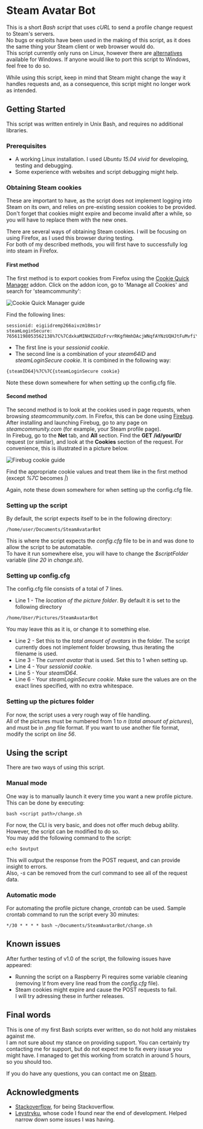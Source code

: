 # Steam Avatar Bot
This is a short *Bash script* that uses *cURL* to send a profile change request to Steam's servers.   
No bugs or exploits have been used in the making of this script, as it does the same thing your Steam client or web browser would do.  
This script currently only runs on Linux, however there are [alternatives](https://github.com/Leystryku/steamavatarchange) available for Windows. If anyone would like to port this script to Windows, feel free to do so.  

While using this script, keep in mind that Steam might change the way it handles requests and, as a consequence, this script might no longer work as intended.

## Getting Started
This script was written entirely in Unix Bash, and requires no additional libraries.

### Prerequisites
* A working Linux installation. I used *Ubuntu 15.04 vivid* for developing, testing and debugging.
* Some experience with websites and script debugging might help.

### Obtaining Steam cookies
These are important to have, as the script does not implement logging into Steam on its own, and relies on pre-existing session cookies to be provided. Don't forget that cookies might expire and become invalid after a while, so you will have to replace them with the new ones.  

There are several ways of obtaining Steam cookies. I will be focusing on using Firefox, as I used this browser during testing.  
For both of my described methods, you will first have to successfully  log into steam in Firefox.
  
#### First method
The first method is to export cookies from Firefox using the [Cookie Quick Manager](https://addons.mozilla.org/en-US/firefox/addon/cookie-quick-manager/) addon. Click on the addon icon, go to 'Manage all Cookies' and search for 'steamcommunity':

![Cookie Quick Manager guide](https://i.imgur.com/fSzLPk9.png)

Find the following lines:
```
sessionid: eigiidremp266aivzm18ms1r
steamLoginSecure: 76561198053562138%7C%7CdxkaMINHZGXDzFrvrRKgfHmhDAcjWNqfAYNzUQHJtFuMvfiYXRsmQFO...
```
* The first line is your *sessionid cookie*.  
* The second line is a combination of your *steam64ID* and *steamLoginSecure cookie*. It is combined in the following way:
```
{steamID64}%7C%7C{steamLoginSecure cookie}
```
  
Note these down somewhere for when setting up the config.cfg file.

#### Second method
The second method is to look at the cookies used in page requests, when browsing *steamcommunity.com*. In Firefox, this can be done using [Firebug](https://getfirebug.com/).  
After installing and launching Firebug, go to any page on *steamcommunity.com* (for example, your Steam profile page).  
In Firebug, go to the **Net** tab, and **All** section. Find the **GET /id/yourID/** request (or similar), and look at the **Cookies** section of the request. For convenience, this is illustrated in a picture below.  
  
![Firebug cookie guide](http://i.imgur.com/VqSffu0.png)
  
Find the appropriate cookie values and treat them like in the first method (except *%7C* becomes *|*)  
  
Again, note these down somewhere for when setting up the config.cfg file.

### Setting up the script
By default, the script expects itself to be in the following directory:
```
/home/user/Documents/SteamAvatarBot
```
This is where the script expects the *config.cfg* file to be in and was done to allow the script to be automatable.  
To have it run somewhere else, you will have to change the *$scriptFolder* variable (*line 20* in *change.sh*).

### Setting up config.cfg
The config.cfg file consists of a total of 7 lines.
* Line 1 - The *location of the picture folder*. By default it is set to the following directory
```
/home/User/Pictures/SteamAvatarBot
```
You may leave this as it is, or change it to something else.
* Line 2 - Set this to the *total amount of avatars* in the folder. The script currently does not implement folder browsing, thus iterating the filename is used.
* Line 3 - The *current avatar* that is used. Set this to 1 when setting up.
* Line 4 - Your *sessionid cookie*.
* Line 5 - Your *steamID64*.
* Line 6 - Your *steamLoginSecure cookie*. 
Make sure the values are on the exact lines specified, with no extra whitespace.  

### Setting up the pictures folder
For now, the script uses a very rough way of file handling.  
All of the pictures must be numbered from 1 to *n* (*total amount of pictures*), and must be in *.png* file format. If you want to use another file format, modify the script on *line 56*.

## Using the script
There are two ways of using this script.  
### Manual mode
One way is to manually launch it every time you want a new profile picture. This can be done by executing:
```
bash <script path>/change.sh
```
For now, the CLI is very basic, and does not offer much debug ability. However, the script can be modified to do so.  
You may add the following command to the script:
```
echo $output
```
This will output the response from the POST request, and can provide insight to errors.  
Also, *-s* can be removed from the curl command to see all of the request data.

### Automatic mode
For automating the profile picture change, *crontab* can be used. Sample crontab command to run the script every 30 minutes:
```
*/30 * * * * bash ~/Documents/SteamAvatarBot/change.sh
```

## Known issues
After further testing of v1.0 of the script, the following issues have appeared:
* Running the script on a Raspberry Pi requires some variable cleaning (removing *\t* from every line read from the *config.cfg* file).
* Steam cookies might expire and cause the POST requests to fail.  
I will try adressing these in further releases.

## Final words
This is one of my first Bash scripts ever written, so do not hold any mistakes against me.  
I am not sure about my stance on providing support. You can certainly try contacting me for support, but do not expect me to fix every issue you might have. I managed to get this working from scratch in around 5 hours, so you should too.  

If you do have any questions, you can contact me on [Steam](http://steamcommunity.com/id/Andriux/).  

## Acknowledgments
* [Stackoverflow](https://stackoverflow.com/), for being Stackoverflow.
* [Leystryku](https://github.com/Leystryku), whose code I found near the end of development. Helped narrow down some issues I was having.
